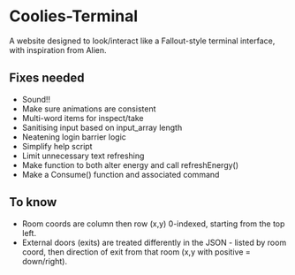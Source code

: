 # Coolies-Terminal
A website designed to look/interact like a Fallout-style terminal interface, with inspiration from Alien.

## Fixes needed
- Sound!!
- Make sure animations are consistent
- Multi-word items for inspect/take
- Sanitising input based on input_array length
- Neatening login barrier logic
- Simplify help script
- Limit unnecessary text refreshing
- Make function to both alter energy and call refreshEnergy()
- Make a Consume() function and associated command

## To know
- Room coords are column then row (x,y) 0-indexed, starting from the top left.
- External doors (exits) are treated differently in the JSON - listed by room coord, then direction of exit from that room (x,y with positive = down/right).


